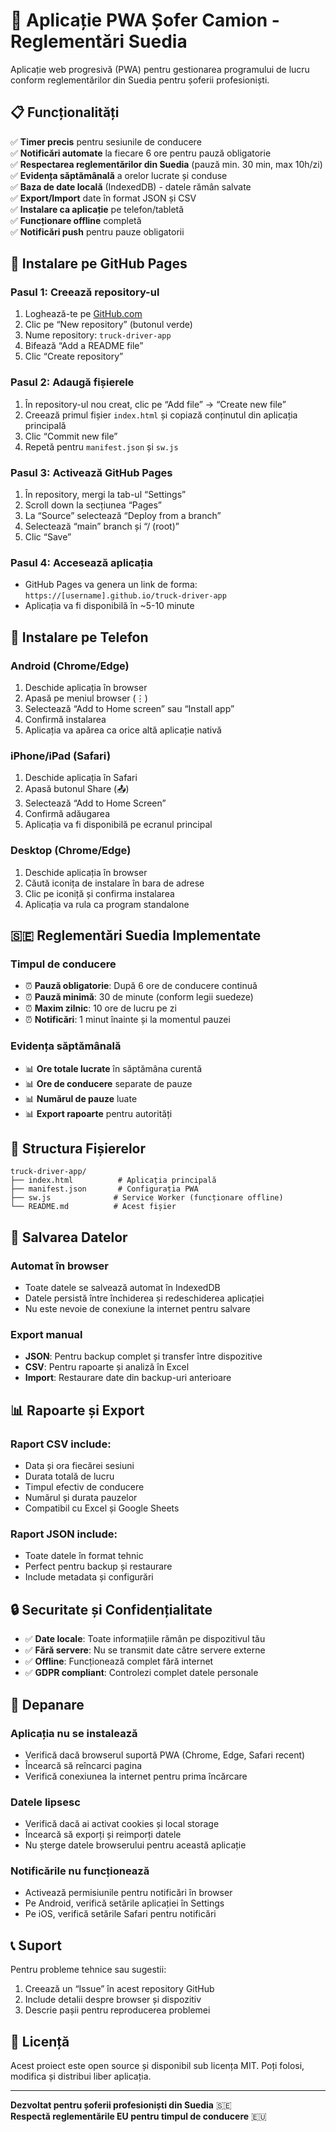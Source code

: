 # 🚛 Aplicație PWA Șofer Camion - Reglementări Suedia

Aplicație web progresivă (PWA) pentru gestionarea programului de lucru conform reglementărilor din Suedia pentru șoferii profesioniști.

## 📋 Funcționalități

✅ **Timer precis** pentru sesiunile de conducere  
✅ **Notificări automate** la fiecare 6 ore pentru pauză obligatorie  
✅ **Respectarea reglementărilor din Suedia** (pauză min. 30 min, max 10h/zi)  
✅ **Evidența săptămânală** a orelor lucrate și conduse  
✅ **Baza de date locală** (IndexedDB) - datele rămân salvate  
✅ **Export/Import** date în format JSON și CSV  
✅ **Instalare ca aplicație** pe telefon/tabletă  
✅ **Funcționare offline** completă  
✅ **Notificări push** pentru pauze obligatorii

## 🚀 Instalare pe GitHub Pages

### Pasul 1: Creează repository-ul

1. Loghează-te pe [GitHub.com](https://github.com)
1. Clic pe “New repository” (butonul verde)
1. Nume repository: `truck-driver-app`
1. Bifează “Add a README file”
1. Clic “Create repository”

### Pasul 2: Adaugă fișierele

1. În repository-ul nou creat, clic pe “Add file” → “Create new file”
1. Creează primul fișier `index.html` și copiază conținutul din aplicația principală
1. Clic “Commit new file”
1. Repetă pentru `manifest.json` și `sw.js`

### Pasul 3: Activează GitHub Pages

1. În repository, mergi la tab-ul “Settings”
1. Scroll down la secțiunea “Pages”
1. La “Source” selectează “Deploy from a branch”
1. Selectează “main” branch și “/ (root)”
1. Clic “Save”

### Pasul 4: Accesează aplicația

- GitHub Pages va genera un link de forma: `https://[username].github.io/truck-driver-app`
- Aplicația va fi disponibilă în ~5-10 minute

## 📱 Instalare pe Telefon

### Android (Chrome/Edge)

1. Deschide aplicația în browser
1. Apasă pe meniul browser (⋮)
1. Selectează “Add to Home screen” sau “Install app”
1. Confirmă instalarea
1. Aplicația va apărea ca orice altă aplicație nativă

### iPhone/iPad (Safari)

1. Deschide aplicația în Safari
1. Apasă butonul Share (📤)
1. Selectează “Add to Home Screen”
1. Confirmă adăugarea
1. Aplicația va fi disponibilă pe ecranul principal

### Desktop (Chrome/Edge)

1. Deschide aplicația în browser
1. Căută iconița de instalare în bara de adrese
1. Clic pe iconiță și confirma instalarea
1. Aplicația va rula ca program standalone

## 🇸🇪 Reglementări Suedia Implementate

### Timpul de conducere

- ⏰ **Pauză obligatorie**: După 6 ore de conducere continuă
- ⏰ **Pauză minimă**: 30 de minute (conform legii suedeze)
- ⏰ **Maxim zilnic**: 10 ore de lucru pe zi
- ⏰ **Notificări**: 1 minut înainte și la momentul pauzei

### Evidența săptămânală

- 📊 **Ore totale lucrate** în săptămâna curentă
- 📊 **Ore de conducere** separate de pauze
- 📊 **Numărul de pauze** luate
- 📊 **Export rapoarte** pentru autorități

## 🔧 Structura Fișierelor

```
truck-driver-app/
├── index.html          # Aplicația principală
├── manifest.json       # Configurația PWA
├── sw.js              # Service Worker (funcționare offline)
└── README.md          # Acest fișier
```

## 💾 Salvarea Datelor

### Automat în browser

- Toate datele se salvează automat în IndexedDB
- Datele persistă între închiderea și redeschiderea aplicației
- Nu este nevoie de conexiune la internet pentru salvare

### Export manual

- **JSON**: Pentru backup complet și transfer între dispozitive
- **CSV**: Pentru rapoarte și analiză în Excel
- **Import**: Restaurare date din backup-uri anterioare

## 📊 Rapoarte și Export

### Raport CSV include:

- Data și ora fiecărei sesiuni
- Durata totală de lucru
- Timpul efectiv de conducere
- Numărul și durata pauzelor
- Compatibil cu Excel și Google Sheets

### Raport JSON include:

- Toate datele în format tehnic
- Perfect pentru backup și restaurare
- Include metadata și configurări

## 🔒 Securitate și Confidențialitate

- ✅ **Date locale**: Toate informațiile rămân pe dispozitivul tău
- ✅ **Fără servere**: Nu se transmit date către servere externe
- ✅ **Offline**: Funcționează complet fără internet
- ✅ **GDPR compliant**: Controlezi complet datele personale

## 🔧 Depanare

### Aplicația nu se instalează

- Verifică dacă browserul suportă PWA (Chrome, Edge, Safari recent)
- Încearcă să reîncarci pagina
- Verifică conexiunea la internet pentru prima încărcare

### Datele lipsesc

- Verifică dacă ai activat cookies și local storage
- Încearcă să exporți și reimporți datele
- Nu șterge datele browserului pentru această aplicație

### Notificările nu funcționează

- Activează permisiunile pentru notificări în browser
- Pe Android, verifică setările aplicației în Settings
- Pe iOS, verifică setările Safari pentru notificări

## 📞 Suport

Pentru probleme tehnice sau sugestii:

1. Creează un “Issue” în acest repository GitHub
1. Include detalii despre browser și dispozitiv
1. Descrie pașii pentru reproducerea problemei

## 📝 Licență

Acest proiect este open source și disponibil sub licența MIT. Poți folosi, modifica și distribui liber aplicația.

-----

**Dezvoltat pentru șoferii profesioniști din Suedia** 🇸🇪  
**Respectă reglementările EU pentru timpul de conducere** 🇪🇺
